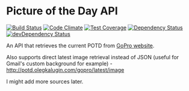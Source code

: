 # Picture of the Day API

[![Build Status](https://travis-ci.org/kahluagenie/potd-api.svg?branch=master)](https://travis-ci.org/kahluagenie/potd-api)
[![Code Climate](https://codeclimate.com/github/kahluagenie/potd-api/badges/gpa.svg)](https://codeclimate.com/github/kahluagenie/potd-api)
[![Test Coverage](https://codeclimate.com/github/kahluagenie/potd-api/badges/coverage.svg)](https://codeclimate.com/github/kahluagenie/potd-api)
[![Dependency Status](https://david-dm.org/kahluagenie/potd-api.svg)](https://david-dm.org/kahluagenie/potd-api)
[![devDependency Status](https://david-dm.org/kahluagenie/potd-api/dev-status.svg)](https://david-dm.org/kahluagenie/potd-api#info=devDependencies)

An API that retrieves the current POTD from [GoPro website](https://gopro.com/channel/photo-of-the-day).

Also supports direct latest image retrieval instead of JSON (useful for Gmail's custom background for example) - http://potd.olegkalugin.com/gopro/latest/image

I might add more sources later.

